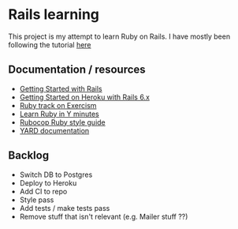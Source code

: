 # Rails learning

This project is my attempt to learn Ruby on Rails. I have mostly been following the tutorial [here](https://guides.rubyonrails.org/getting_started.html)

## Documentation / resources
  * [Getting Started with Rails](https://guides.rubyonrails.org/getting_started.html)
  * [Getting Started on Heroku with Rails 6.x](https://devcenter.heroku.com/articles/getting-started-with-rails6)
  * [Ruby track on Exercism](https://exercism.io/tracks/ruby)
  * [Learn Ruby in Y minutes](https://learnxinyminutes.com/docs/ruby/)
  * [Rubocop Ruby style guide](https://github.com/rubocop-hq/ruby-style-guide)
  * [YARD documentation](https://rubydoc.info/gems/yard/file/docs/GettingStarted.md)

## Backlog
  * Switch DB to Postgres
  * Deploy to Heroku
  * Add CI to repo
  * Style pass
  * Add tests / make tests pass
  * Remove stuff that isn't relevant (e.g. Mailer stuff ??)